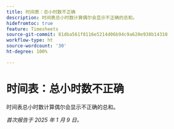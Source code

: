 ```yaml
---
title: 时间表：总小时数不正确
description: 时间表总小时数计算偶尔会显示不正确的总和。
hidefromtoc: true
feature: Timesheets
source-git-commit: 81dba561f8116e5214d06b94c9a620e938b14310
workflow-type: ht
source-wordcount: '30'
ht-degree: 100%

---
```


# 时间表：总小时数不正确

时间表总小时数计算偶尔会显示不正确的总和。

_首次报告于 2025 年 1 月 9 日。_
